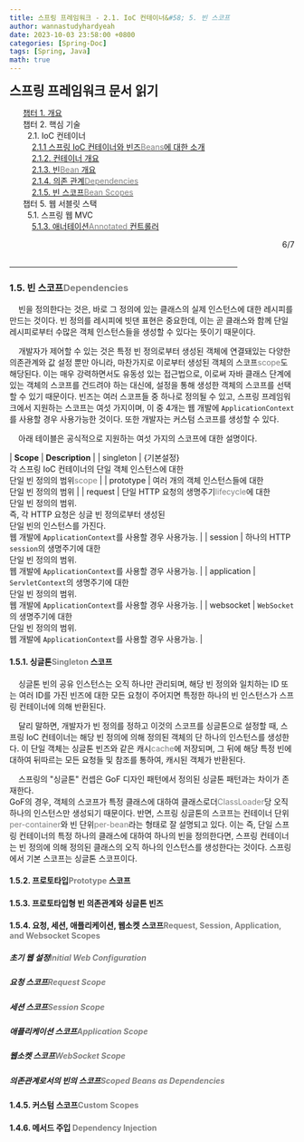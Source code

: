 ```yaml
---
title: 스프링 프레임워크 - 2.1. IoC 컨테이너&#58; 5. 빈 스코프
author: wannastudyhardyeah
date: 2023-10-03 23:58:00 +0800
categories: [Spring-Doc]
tags: [Spring, Java]
math: true
---
```

<div class="toc-multiple-posts">
<b style="font-size:1.4rem">스프링 프레임워크 문서 읽기</b>
<ol class="sc-fmciRz gyCSrP"><a href="/posts/Spring-Chap-01-Frame-Work-Overview/">챕터 1. 개요</a><br>
챕터 2. 핵심 기술<br>
&nbsp;&nbsp;2.1. IoC 컨테이너<br>
&nbsp;&nbsp;&nbsp;&nbsp;<a href="/posts/Spring-Chap-02-1-1-introduction-to-the-spring-ioc-container-and-beans">2.1.1 스프링 IoC 컨테이너와 빈즈<span style="color: #808080;">Beans</span>에 대한 소개</a><br>
&nbsp;&nbsp;&nbsp;&nbsp;<a href="/posts/Spring-Chap-02-1-2-container-overview">2.1.2. 컨테이너 개요</a><br>
&nbsp;&nbsp;&nbsp;&nbsp;<a href="/posts/Spring-Chap-02-1-3-bean-overview">2.1.3. 빈<span style="color: #808080;">Bean</span> 개요</a><br>
&nbsp;&nbsp;&nbsp;&nbsp;<a href="/posts/Spring-Chap-02-1-4-dependencies">2.1.4. 의존 관계<span style="color: #808080;">Dependencies</span></a><br>
&nbsp;&nbsp;&nbsp;&nbsp;<a href="/posts/Spring-Chap-02-1-5-bean-scopes" aria-current="page" class="active">2.1.5. 빈 스코프<span style="color: #808080;">Bean Scopes</span></a><br>
챕터 5. 웹 서블릿 스택<br>
&nbsp;&nbsp;5.1. 스프링 웹 MVC<br>
&nbsp;&nbsp;&nbsp;&nbsp;<a href="/posts/Spring-Chap-05-1-3-annoted-controllers">5.1.3. 애너테이션<span style="color: #808080;">Annotated</span> 컨트롤러</a><br>
</ol><div class="sc-fIosxK hRRhWV"><div class="sc-gUQvok eBShCz">
<div class="series-number" align="right">6/7</div>
</div></div>
</div>
<br>
<hr width="80%">
<h3 id="dependencies-h3"> 1.5. 빈 스코프<span style="color: #808080;">Dependencies</span></h3>

&nbsp;&nbsp;&nbsp;&nbsp;빈을 정의한다는 것은, 바로 그 정의에 있는 클래스의 실제 인스턴스에 대한 레시피를 만드는 것이다. 빈 정의를 레시피에 빗댄 표현은 중요한데, 이는 곧 클래스와 함께 단일 레시피로부터 수많은 객체 인스턴스들을 생성할 수 있다는 뜻이기 때문이다.<br>

&nbsp;&nbsp;&nbsp;&nbsp;개발자가 제어할 수 있는 것은 특정 빈 정의로부터 생성된 객체에 연결돼있는 다양한 의존관계와 값 설정 뿐만 아니라, 마찬가지로 이로부터 생성된 객체의 스코프<span style="color: #808080;">scope</span>도 해당된다. 이는 매우 강력하면서도 유동성 있는 접근법으로, 이로써 자바 클래스 단계에 있는 객체의 스코프를 건드려야 하는 대신에, 설정을 통해 생성한 객체의 스코프를 선택할 수 있기 때문이다. 빈즈는 여러 스코프들 중 하나로 정의될 수 있고, 스프링 프레임워크에서 지원하는 스코프는 여섯 가지이며, 이 중 4개는 웹 개발에 ``ApplicationContext``를 사용할 경우 사용가능한 것이다. 또한 개발자는 커스텀 스코프를 생성할 수 있다.<br>

&nbsp;&nbsp;&nbsp;&nbsp;아래 테이블은 공식적으로 지원하는 여섯 가지의 스코프에 대한 설명이다.<br>

| <b>Scope</b> | <b>Description</b> |
| singleton | {기본설정}<br>각 스프링 IoC 컨테이너의 단일 객체 인스턴스에 대한<br>단일 빈 정의의 범위<span style="color: #808080;">scope</span> |
| prototype | 여러 개의 객체 인스턴스들에 대한<br>단일 빈 정의의 범위 |
| request | 단일 HTTP 요청의 생명주기<span style="color: #808080;">lifecycle</span>에 대한<br>단일 빈 정의의 범위.<br>즉, 각 HTTP 요청은 싱글 빈 정의로부터 생성된<br>단일 빈의 인스턴스를 가진다.<br>웹 개발에 ``ApplicationContext``를 사용할 경우 사용가능. |
| session | 하나의 HTTP ``session``의 생명주기에 대한 <br>단일 빈 정의의 범위.<br>웹 개발에 ``ApplicationContext``를 사용할 경우 사용가능. |
| application | ``ServletContext``의 생명주기에 대한 <br>단일 빈 정의의 범위.<br>웹 개발에 ``ApplicationContext``를 사용할 경우 사용가능. |
| websocket | ``WebSocket``의 생명주기에 대한 <br>단일 빈 정의의 범위.<br>웹 개발에 ``ApplicationContext``를 사용할 경우 사용가능. |

<h4 id="the-singleton-scope-h4">  1.5.1. 싱글톤<span style="color: #808080;">Singleton</span> 스코프</h4>

&nbsp;&nbsp;&nbsp;&nbsp;싱글톤 빈의 공유 인스턴스는 오직 하나만 관리되며, 해당 빈 정의와 일치하는 ID 또는 여러 ID를 가진 빈즈에 대한 모든 요청이 주어지면 특정한 하나의 빈 인스턴스가 스프링 컨테이너에 의해 반환된다.<br>

&nbsp;&nbsp;&nbsp;&nbsp;달리 말하면, 개발자가 빈 정의를 정하고 이것의 스코프를 싱글톤으로 설정할 때, 스프링 IoC 컨테이너는 해당 빈 정의에 의해 정의된 객체의 단 하나의 인스턴스를 생성한다. 이 단일 객체는 싱글톤 빈즈와 같은 캐시<span style="color: #808080;">cache</span>에 저장되며, 그 뒤에 해당 특정 빈에 대하여 뒤따르는 모든 요청들 및 참조를 통하여, 캐시된 객체가 반환된다.

&nbsp;&nbsp;&nbsp;&nbsp;스프링의 "싱글톤" 컨셉은 GoF 디자인 패턴에서 정의된 싱글톤 패턴과는 차이가 존재한다.<br>
GoF의 경우, 객체의 스코프가 특정 클래스에 대하여 클래스로더<span style="color: #808080;">ClassLoader</span>당 오직 하나의 인스턴스만 생성되기 때문이다. 반면, 스프링 싱글톤의 스코프는 컨테이너 단위<span style="color: #808080;">per-container</span>와 빈 단위<span style="color: #808080;">per-bean</span>라는 형태로 잘 설명되고 있다. 이는 즉, 단일 스프링 컨테이너의 특정 하나의 클래스에 대하여 하나의 빈을 정의한다면, 스프링 컨테이너는 빈 정의에 의해 정의된 클래스의 오직 하나의 인스턴스를 생성한다는 것이다. 스프링에서 기본 스코프는 싱글톤 스코프이다.<br>

<h4 id="the-prototype-scope-h4">  1.5.2. 프로토타입<span style="color: #808080;">Prototype</span> 스코프</h4>

<h4 id="singleton-beans-with-prototype-bean-dependencies-h4">  1.5.3. 프로토타입형 빈 의존관계와 싱글톤 빈즈</h4>

<h4 id="request-session-application-and-websocket-scopes-h4">  1.5.4. 요청, 세션, 애플리케이션, 웹소켓 스코프<span style="color: #808080;">Request, Session, Application, and Websocket Scopes</span></h4>

<h5 id="initial-web-configuration-h4">   초기 웹 설정<span style="color: #808080;">Initial Web Configuration</span></h5>
<h5 id="request-scope-h4">   요청 스코프<span style="color: #808080;">Request Scope</span></h5>
<h5 id="session-scope-h4">   세션 스코프<span style="color: #808080;">Session Scope</span></h5>
<h5 id="application-scope-h4">   애플리케이션 스코프<span style="color: #808080;">Application Scope</span></h5>
<h5 id="websocket-scope-h4">   웹소켓 스코프<span style="color: #808080;">WebSocket Scope</span></h5>
<h5 id="dependency-injection-h4">   의존관계로서의 빈의 스코프<span style="color: #808080;">Scoped Beans as Dependencies</span></h5>

<h4 id="custom-scopes-h4">  1.4.5. 커스텀 스코프<span style="color: #808080;">Custom Scopes</span></h4>

<h4 id="method-injection-h4">  1.4.6. 메서드 주입 <span style="color: #808080;">Dependency Injection</span></h4>


<br>
<br>








